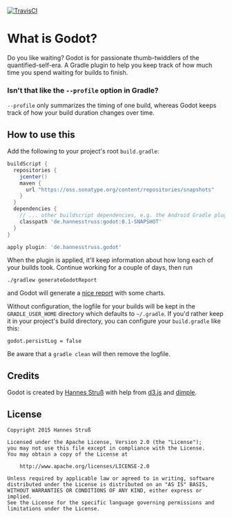 [![TravisCI](https://travis-ci.org/hannesstruss/godot.svg?branch=master)][travis]

What is Godot?
==============

Do you like waiting? Godot is for passionate thumb-twiddlers of the quantified-self-era. A Gradle plugin to help you keep track of how much time you spend waiting for builds to finish.

### Isn't that like the `--profile` option in Gradle?

`--profile` only summarizes the timing of one build, whereas Godot keeps track of
how your build duration changes over time.

How to use this
---------------

Add the following to your project's root `build.gradle`:

```Groovy
buildScript {
  repositories {
    jcenter()
    maven {
      url "https://oss.sonatype.org/content/repositories/snapshots"
    }
  }
  dependencies {
    // ... other buildscript dependencies, e.g. the Android Gradle plugin
    classpath 'de.hannesstruss:godot:0.1-SNAPSHOT'
  }
}

apply plugin: 'de.hannesstruss.godot'
```

When the plugin is applied, it'll keep information about how long each of your
builds took. Continue working for a couple of days, then run

    ./gradlew generateGodotReport

and Godot will generate a [nice report][4] with some charts.

Without configuration, the logfile for your builds will be kept in the `GRADLE_USER_HOME` directory which defaults
to `~/.gradle`. If you'd rather keep it in your project's build directory, you can configure your `build.gradle` like
this:

    godot.persistLog = false

Be aware that a `gradle clean` will then remove the logfile.


Credits
-------

Godot is created by [Hannes Struß][1] with help from [d3.js][2] and [dimple][3].


License
-------

    Copyright 2015 Hannes Struß

    Licensed under the Apache License, Version 2.0 (the "License");
    you may not use this file except in compliance with the License.
    You may obtain a copy of the License at

        http://www.apache.org/licenses/LICENSE-2.0

    Unless required by applicable law or agreed to in writing, software
    distributed under the License is distributed on an "AS IS" BASIS,
    WITHOUT WARRANTIES OR CONDITIONS OF ANY KIND, either express or implied.
    See the License for the specific language governing permissions and
    limitations under the License.



 [1]: https://twitter.com/hannesstruss
 [2]: http://d3js.org/
 [3]: http://dimplejs.org/
 [4]: http://hannesstruss.github.io/godot/report.html
 [5]: http://forums.gradle.org/gradle/topics/is-it-bad-practice-for-a-plugin-to-write-to-gradle-user-home
 [travis]: https://travis-ci.org/hannesstruss/godot

